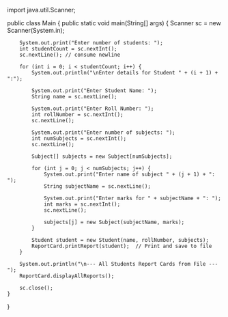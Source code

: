 import java.util.Scanner;

public class Main {
    public static void main(String[] args) {
        Scanner sc = new Scanner(System.in);

        System.out.print("Enter number of students: ");
        int studentCount = sc.nextInt();
        sc.nextLine(); // consume newline

        for (int i = 0; i < studentCount; i++) {
            System.out.println("\nEnter details for Student " + (i + 1) + ":");

            System.out.print("Enter Student Name: ");
            String name = sc.nextLine();

            System.out.print("Enter Roll Number: ");
            int rollNumber = sc.nextInt();
            sc.nextLine();

            System.out.print("Enter number of subjects: ");
            int numSubjects = sc.nextInt();
            sc.nextLine();

            Subject[] subjects = new Subject[numSubjects];

            for (int j = 0; j < numSubjects; j++) {
                System.out.print("Enter name of subject " + (j + 1) + ": ");
                String subjectName = sc.nextLine();

                System.out.print("Enter marks for " + subjectName + ": ");
                int marks = sc.nextInt();
                sc.nextLine();

                subjects[j] = new Subject(subjectName, marks);
            }

            Student student = new Student(name, rollNumber, subjects);
            ReportCard.printReport(student);  // Print and save to file
        }

        System.out.println("\n--- All Students Report Cards from File ---");
        ReportCard.displayAllReports();

        sc.close();
    }
}
